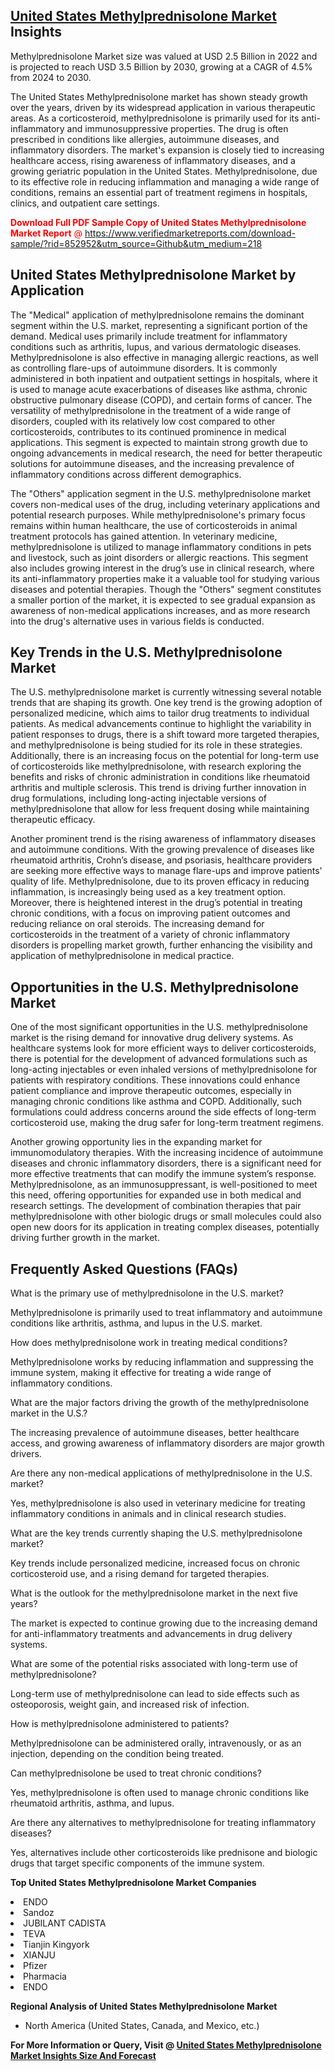 <h2><a href="https://www.verifiedmarketreports.com/download-sample/?rid=852952&amp;utm_source=Github&amp;utm_medium=218" target="_blank">United States Methylprednisolone Market</a> Insights</h2><p>Methylprednisolone Market size was valued at USD 2.5 Billion in 2022 and is projected to reach USD 3.5 Billion by 2030, growing at a CAGR of 4.5% from 2024 to 2030.</p><p><p>The United States Methylprednisolone market has shown steady growth over the years, driven by its widespread application in various therapeutic areas. As a corticosteroid, methylprednisolone is primarily used for its anti-inflammatory and immunosuppressive properties. The drug is often prescribed in conditions like allergies, autoimmune diseases, and inflammatory disorders. The market's expansion is closely tied to increasing healthcare access, rising awareness of inflammatory diseases, and a growing geriatric population in the United States. Methylprednisolone, due to its effective role in reducing inflammation and managing a wide range of conditions, remains an essential part of treatment regimens in hospitals, clinics, and outpatient care settings. <p><span class=""><span style="color: #ff0000;"><strong>Download Full PDF Sample Copy of United States Methylprednisolone Market Report</strong> @ </span><a href="https://www.verifiedmarketreports.com/download-sample/?rid=852952&amp;utm_source=Github&amp;utm_medium=218" target="_blank">https://www.verifiedmarketreports.com/download-sample/?rid=852952&amp;utm_source=Github&amp;utm_medium=218</a></span></p></p> <h2>United States Methylprednisolone Market by Application</h2> <p>The "Medical" application of methylprednisolone remains the dominant segment within the U.S. market, representing a significant portion of the demand. Medical uses primarily include treatment for inflammatory conditions such as arthritis, lupus, and various dermatologic diseases. Methylprednisolone is also effective in managing allergic reactions, as well as controlling flare-ups of autoimmune disorders. It is commonly administered in both inpatient and outpatient settings in hospitals, where it is used to manage acute exacerbations of diseases like asthma, chronic obstructive pulmonary disease (COPD), and certain forms of cancer. The versatility of methylprednisolone in the treatment of a wide range of disorders, coupled with its relatively low cost compared to other corticosteroids, contributes to its continued prominence in medical applications. This segment is expected to maintain strong growth due to ongoing advancements in medical research, the need for better therapeutic solutions for autoimmune diseases, and the increasing prevalence of inflammatory conditions across different demographics. <p>The "Others" application segment in the U.S. methylprednisolone market covers non-medical uses of the drug, including veterinary applications and potential research purposes. While methylprednisolone's primary focus remains within human healthcare, the use of corticosteroids in animal treatment protocols has gained attention. In veterinary medicine, methylprednisolone is utilized to manage inflammatory conditions in pets and livestock, such as joint disorders or allergic reactions. This segment also includes growing interest in the drug’s use in clinical research, where its anti-inflammatory properties make it a valuable tool for studying various diseases and potential therapies. Though the "Others" segment constitutes a smaller portion of the market, it is expected to see gradual expansion as awareness of non-medical applications increases, and as more research into the drug's alternative uses in various fields is conducted.</p> <h2>Key Trends in the U.S. Methylprednisolone Market</h2> <p>The U.S. methylprednisolone market is currently witnessing several notable trends that are shaping its growth. One key trend is the growing adoption of personalized medicine, which aims to tailor drug treatments to individual patients. As medical advancements continue to highlight the variability in patient responses to drugs, there is a shift toward more targeted therapies, and methylprednisolone is being studied for its role in these strategies. Additionally, there is an increasing focus on the potential for long-term use of corticosteroids like methylprednisolone, with research exploring the benefits and risks of chronic administration in conditions like rheumatoid arthritis and multiple sclerosis. This trend is driving further innovation in drug formulations, including long-acting injectable versions of methylprednisolone that allow for less frequent dosing while maintaining therapeutic efficacy. <p>Another prominent trend is the rising awareness of inflammatory diseases and autoimmune conditions. With the growing prevalence of diseases like rheumatoid arthritis, Crohn’s disease, and psoriasis, healthcare providers are seeking more effective ways to manage flare-ups and improve patients' quality of life. Methylprednisolone, due to its proven efficacy in reducing inflammation, is increasingly being used as a key treatment option. Moreover, there is heightened interest in the drug’s potential in treating chronic conditions, with a focus on improving patient outcomes and reducing reliance on oral steroids. The increasing demand for corticosteroids in the treatment of a variety of chronic inflammatory disorders is propelling market growth, further enhancing the visibility and application of methylprednisolone in medical practice.</p> <h2>Opportunities in the U.S. Methylprednisolone Market</h2> <p>One of the most significant opportunities in the U.S. methylprednisolone market is the rising demand for innovative drug delivery systems. As healthcare systems look for more efficient ways to deliver corticosteroids, there is potential for the development of advanced formulations such as long-acting injectables or even inhaled versions of methylprednisolone for patients with respiratory conditions. These innovations could enhance patient compliance and improve therapeutic outcomes, especially in managing chronic conditions like asthma and COPD. Additionally, such formulations could address concerns around the side effects of long-term corticosteroid use, making the drug safer for long-term treatment regimens. <p>Another growing opportunity lies in the expanding market for immunomodulatory therapies. With the increasing incidence of autoimmune diseases and chronic inflammatory disorders, there is a significant need for more effective treatments that can modify the immune system’s response. Methylprednisolone, as an immunosuppressant, is well-positioned to meet this need, offering opportunities for expanded use in both medical and research settings. The development of combination therapies that pair methylprednisolone with other biologic drugs or small molecules could also open new doors for its application in treating complex diseases, potentially driving further growth in the market.</p> <h2>Frequently Asked Questions (FAQs)</h2> <p>What is the primary use of methylprednisolone in the U.S. market?</p> <p>Methylprednisolone is primarily used to treat inflammatory and autoimmune conditions like arthritis, asthma, and lupus in the U.S. market.</p> <p>How does methylprednisolone work in treating medical conditions?</p> <p>Methylprednisolone works by reducing inflammation and suppressing the immune system, making it effective for treating a wide range of inflammatory conditions.</p> <p>What are the major factors driving the growth of the methylprednisolone market in the U.S.?</p> <p>The increasing prevalence of autoimmune diseases, better healthcare access, and growing awareness of inflammatory disorders are major growth drivers.</p> <p>Are there any non-medical applications of methylprednisolone in the U.S. market?</p> <p>Yes, methylprednisolone is also used in veterinary medicine for treating inflammatory conditions in animals and in clinical research studies.</p> <p>What are the key trends currently shaping the U.S. methylprednisolone market?</p> <p>Key trends include personalized medicine, increased focus on chronic corticosteroid use, and a rising demand for targeted therapies.</p> <p>What is the outlook for the methylprednisolone market in the next five years?</p> <p>The market is expected to continue growing due to the increasing demand for anti-inflammatory treatments and advancements in drug delivery systems.</p> <p>What are some of the potential risks associated with long-term use of methylprednisolone?</p> <p>Long-term use of methylprednisolone can lead to side effects such as osteoporosis, weight gain, and increased risk of infection.</p> <p>How is methylprednisolone administered to patients?</p> <p>Methylprednisolone can be administered orally, intravenously, or as an injection, depending on the condition being treated.</p> <p>Can methylprednisolone be used to treat chronic conditions?</p> <p>Yes, methylprednisolone is often used to manage chronic conditions like rheumatoid arthritis, asthma, and lupus.</p> <p>Are there any alternatives to methylprednisolone for treating inflammatory diseases?</p> <p>Yes, alternatives include other corticosteroids like prednisone and biologic drugs that target specific components of the immune system.</p> </p><p><strong>Top United States Methylprednisolone Market Companies</strong></p><div data-test-id=""><p><li>ENDO</li><li> Sandoz</li><li> JUBILANT CADISTA</li><li> TEVA</li><li> Tianjin Kingyork</li><li> XIANJU</li><li> Pfizer</li><li> Pharmacia</li><li> ENDO</li></p><div><strong>Regional Analysis of&nbsp;United States Methylprednisolone Market</strong></div><ul><li dir="ltr"><p dir="ltr">North America&nbsp;(United States, Canada, and Mexico, etc.)</p></li></ul><p><strong>For More Information or Query, Visit @&nbsp;</strong><strong><a href="https://www.verifiedmarketreports.com/product/methylprednisolone-market/?utm_source=Github&amp;utm_medium=218" target="_blank">United States Methylprednisolone Market Insights Size And Forecast</a></strong></p></div>

